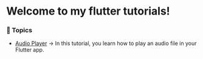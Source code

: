 # Welcome to my flutter tutorials!

### :page_with_curl: Topics
* [Audio Player](https://github.com/FlorianPruemer/flutter_tutorials/tree/master/audio_player) &rarr; In this tutorial, you learn how to play an audio file in your Flutter app.
